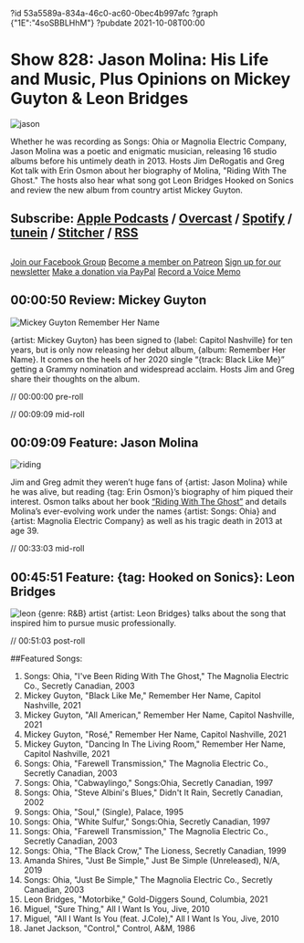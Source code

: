 ?id 53a5589a-834a-46c0-ac60-0bec4b997afc
?graph {"1E":"4soSBBLHhM"}
?pubdate 2021-10-08T00:00
# Show 828: Jason Molina: His Life and Music, Plus Opinions on Mickey Guyton & Leon Bridges
![jason](https://static.soundopinions.org/images/2021/jason.jpeg)


Whether he was recording as Songs: Ohia or Magnolia Electric Company, Jason Molina was a poetic and enigmatic musician, releasing 16 studio albums before his untimely death in 2013. Hosts Jim DeRogatis and Greg Kot talk with Erin Osmon about her biography of Molina, "Riding With The Ghost." The hosts also hear what song got Leon Bridges Hooked on Sonics and review the new album from country artist Mickey Guyton. 



## Subscribe: [Apple Podcasts](https://itunes.apple.com/us/podcast/sound-opinions/id94793843) / [Overcast](https://overcast.fm/itunes94793843/sound-opinions) / [Spotify](https://open.spotify.com/show/1kNR8YL7TBrQuRxDdS4wtU) / [tunein](https://tunein.com/podcasts/Music-Podcasts/Sound-Opinions-p60273/) / [Stitcher](http://www.stitcher.com/podcast/sound-opinions) / [RSS](https://feeds.simplecast.com/Nn6fjnB0)


##
[Join our Facebook Group](https://bit.ly/3sivr9T)
[Become a member on Patreon](https://bit.ly/3slWZvc)
[Sign up for our newsletter](https://bit.ly/3eEvRnG)
[Make a donation via PayPal](https://bit.ly/3dmt9lU)
[Record a Voice Memo](https://bit.ly/2RyD5Ah)




## 00:00:50 Review: Mickey Guyton

![Mickey Guyton Remember Her Name](https://static.soundopinions.org/assets/828/1E5.jpg)

{artist: Mickey Guyton} has been signed to {label: Capitol Nashville} for ten years, but is only now releasing her debut album, {album: Remember Her Name}. It comes on the heels of her 2020 single “{track: Black Like Me}” getting a Grammy nomination and widespread acclaim. Hosts Jim and Greg share their thoughts on the album. 

// 00:00:00 pre-roll

// 00:09:09 mid-roll


## 00:09:09 Feature: Jason Molina
![riding](https://static.soundopinions.org/images/2021/riding.jpeg)

Jim and Greg admit they weren’t huge fans of {artist: Jason Molina} while he was alive, but reading {tag: Erin Osmon}’s biography of him piqued their interest. Osmon talks about her book [“Riding With The Ghost”](https://bookshop.org/books/jason-molina-riding-with-the-ghost-9781538112182/9781538112182) and details Molina’s ever-evolving work under the names {artist: Songs: Ohia} and {artist: Magnolia Electric Company} as well as his tragic death in 2013 at age 39. 



// 00:33:03 mid-roll


## 00:45:51 Feature: {tag: Hooked on Sonics}: Leon Bridges
![leon](https://static.soundopinions.org/images/2021/leon.jpeg)
{genre: R&B} artist {artist: Leon Bridges} talks about the song that inspired him to pursue music professionally.


// 00:51:03 post-roll




##Featured Songs:

1. Songs: Ohia, "I've Been Riding With The Ghost," The Magnolia Electric Co., Secretly Canadian, 2003
1. Mickey Guyton, "Black Like Me," Remember Her Name, Capitol Nashville, 2021
1. Mickey Guyton, "All American," Remember Her Name, Capitol Nashville, 2021
1. Mickey Guyton, "Rosé," Remember Her Name, Capitol Nashville, 2021
1. Mickey Guyton, "Dancing In The Living Room," Remember Her Name, Capitol Nashville, 2021
1. Songs: Ohia, "Farewell Transmission," The Magnolia Electric Co., Secretly Canadian, 2003
1. Songs: Ohia, "Cabwaylingo," Songs:Ohia, Secretly Canadian, 1997
1. Songs: Ohia, "Steve Albini's Blues," Didn't It Rain, Secretly Canadian, 2002
1. Songs: Ohia, "Soul," (Single), Palace, 1995
1. Songs: Ohia, "White Sulfur," Songs:Ohia, Secretly Canadian, 1997
1. Songs: Ohia, "Farewell Transmission," The Magnolia Electric Co., Secretly Canadian, 2003
1. Songs: Ohia, "The Black Crow," The Lioness, Secretly Canadian, 1999
1. Amanda Shires, "Just Be Simple," Just Be Simple (Unreleased), N/A, 2019
1. Songs: Ohia, "Just Be Simple," The Magnolia Electric Co., Secretly Canadian, 2003
1. Leon Bridges, "Motorbike," Gold-Diggers Sound, Columbia, 2021
1. Miguel, "Sure Thing," All I Want Is You, Jive, 2010
1. Miguel, "All I Want Is You (feat. J.Cole)," All I Want Is You, Jive, 2010
1. Janet Jackson, "Control," Control, A&M, 1986
